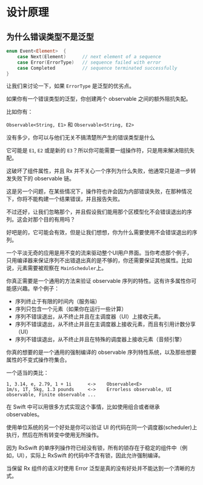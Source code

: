 设计原理
================

## 为什么错误类型不是泛型

```Swift
enum Event<Element>  {
    case Next(Element)      // next element of a sequence
    case Error(ErrorType)   // sequence failed with error
    case Completed          // sequence terminated successfully
}
```

让我们来讨论一下，如果 `ErrorType` 是泛型的优劣点。

如果你有一个错误类型的泛型，你创建两个 observable 之间的额外阻抗失配。

比如你有：

`Observable<String, E1>` 和 `Observable<String, E2>`

没有多少，你可以与他们无关不搞清楚所产生的错误类型是什么

它可能是 `E1`, `E2` 或是新的 `E3`？所以你可能需要一组操作符，只是用来解决阻抗失配。

这破坏了组件属性，并且 Rx 并不关心一个序列为什么失败，他通常只是进一步转发失败下的 observable 链。

这是另一个问题，在某些情况下，操作符也许会因为内部错误失败，在那种情况下，你将不能构建一个结果错误，并且报告失败。

不过还好，让我们忽略那个，并且假设我们能用那个区模型化不会错误退出的序列。这会对那个目的有用吗？


好吧是的，它可能会有效，但是让我们想想，你为什么需要使用不会错误退出的序列。

一个平淡无奇的应用是用不变的流来驱动整个UI用户界面。当你考虑那个例子，只用编译器来保证序列不出错退出真的是不够的，你还需要保证其他属性。比如说，元素需要被观察在 `MainScheduler`上。

你真正需要是一个通用的方法来验证 observable 序列的特性。这有许多属性你可能感兴趣。举个例子：

* 序列终止于有限的时间内（服务端）
* 序列只包含一个元素（如果你在运行一些计算）
* 序列不错误退出，从不终止并且在主调度器（UI）上接收元素。
* 序列不错误退出，从不终止并且在主调度器上接收元素，而且有引用计数分享（UI）
* 序列不错误退出，从不终止并且在特殊的调度器上接收元素（音频引擎）

你真的想要的是一个通用的强制编译的 observable 序列特性系统，以及那些想要属性的不变式操作符集合。

一个适当的类比：

```
1, 3.14, e, 2.79, 1 + 1i      <->    Observable<E>
1m/s, 1T, 5kg, 1.3 pounds     <->    Errorless observable, UI observable, Finite observable ...
```

在 Swift 中可以用很多方式实现这个事情，比如使用组合或者继承 observables。

使用单位系统的另一个好处是你可以验证 UI 的代码在同一个调度器(scheduler)上执行，然后在所有转变中使用无所操作。

因为 RxSwift 的单序列操作符已经没有锁，所有的锁存在于稳定的组件中（例如，UI），实际上 RxSwift 的代码中不含有锁，因此允许强制编译。

当保留 Rx 组件的语义时使用 Error 泛型是真的没有好处并不能达到一个清晰的方式。
